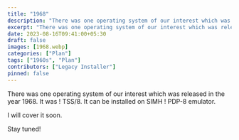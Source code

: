 ```yaml
---
title: "1968"
description: "There was one operating system of our interest which was released in the year 1968. It was ! TSS/8. It can be installed on SIMH."
excerpt: "There was one operating system of our interest which was released in the year 1968. It was ! TSS/8. It can be installed on SIMH."
date: 2023-08-16T09:41:00+05:30
draft: false
images: [1968.webp]
categories: ["Plan"]
tags: ["1960s", "Plan"]
contributors: ["Legacy Installer"]
pinned: false
---
```


There was one operating system of our interest which was released in the year 1968. It was ! TSS/8. It can be installed on SIMH ! PDP-8 emulator.

I will cover it soon.

Stay tuned!

